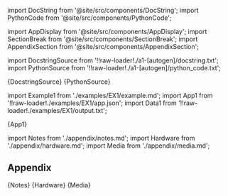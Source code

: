 [//]: # (Custom component imports)

import DocString from '@site/src/components/DocString';
import PythonCode from '@site/src/components/PythonCode';

import AppDisplay from '@site/src/components/AppDisplay';
import SectionBreak from '@site/src/components/SectionBreak';
import AppendixSection from '@site/src/components/AppendixSection';

[//]: # (TODO: Machine-generate this section)

import DocstringSource from '!!raw-loader!./a1-[autogen]/docstring.txt';
import PythonSource from '!!raw-loader!./a1-[autogen]/python_code.txt';


<DocString>{DocstringSource}</DocString>
<PythonCode>{PythonSource}</PythonCode>


<SectionBreak />

[//]: # (Examples)

import Example1 from './examples/EX1/example.md';
import App1 from '!!raw-loader!./examples/EX1/app.json';
import Data1 from '!!raw-loader!./examples/EX1/output.txt';

<AppDisplay 
    title="An example for the [NODE_NAME] node hasn't been contributed yet"
    data={Data1}
    nodeLabel='[NODE_NAME]'>
    {App1}
</AppDisplay>

<Example1 />

<SectionBreak />

[//]: # (Appendix)

import Notes from './appendix/notes.md';
import Hardware from './appendix/hardware.md';
import Media from './appendix/media.md';

## Appendix

<AppendixSection index={0} folderPath='[NODE_DIRECTORY_HEAD]/appendix/'>{Notes}</AppendixSection>
<AppendixSection index={1} folderPath='[NODE_DIRECTORY_HEAD]/appendix/'>{Hardware}</AppendixSection>
<AppendixSection index={2} folderPath='[NODE_DIRECTORY_HEAD]/appendix/'>{Media}</AppendixSection>
